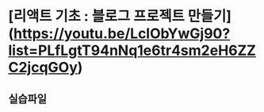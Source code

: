 # [리액트 기초 : 블로그 프로젝트 만들기] (https://youtu.be/LclObYwGj90?list=PLfLgtT94nNq1e6tr4sm2eH6ZZC2jcqGOy)
## 실습파일

